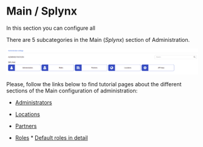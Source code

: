 Main / Splynx
==========

In this section you can configure all

There are 5 subcategories in the Main (*Splynx*) section of Administration.

![Main](main.png)

Please, follow the links below to find tutorial pages about the different sections of the Main configuration of administration:

   * [Administrators](administration/main/admins_and_permissions/admins_and_permissions.md)

   * [Locations](administration/main/locations/locations.md)

   * [Partners](administration/main/partners/partners.md)

   * [Roles](administration/main/roles/roles.md)
    * [Default roles in detail](administration/main/roles/default_roles/default_roles.md)
